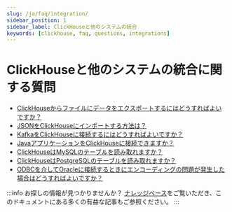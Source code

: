 ```yaml
---
slug: /ja/faq/integration/
sidebar_position: 1
sidebar_label: ClickHouseと他のシステムの統合
keywords: [clickhouse, faq, questions, integrations]
---
```


# ClickHouseと他のシステムの統合に関する質問

- [ClickHouseからファイルにデータをエクスポートするにはどうすればよいですか？](https://clickhouse.com/docs/knowledgebase/file-export)
- [JSONをClickHouseにインポートする方法は？](/docs/ja/integrations/data-ingestion/data-formats/json/intro.md)
- [KafkaをClickHouseに接続するにはどうすればよいですか？](/docs/ja/integrations/data-ingestion/kafka/index.md)
- [JavaアプリケーションをClickHouseに接続できますか？](/docs/ja/integrations/data-ingestion/dbms/jdbc-with-clickhouse.md)
- [ClickHouseはMySQLのテーブルを読み取れますか？](/docs/ja/integrations/data-ingestion/dbms/mysql/index.md)
- [ClickHouseはPostgreSQLのテーブルを読み取れますか？](/docs/ja/integrations/data-ingestion/dbms/postgresql/index.md)
- [ODBCを介してOracleに接続するときにエンコーディングの問題が発生した場合はどうすればよいですか？](/docs/ja/faq/integration/oracle-odbc.md)

:::info お探しの情報が見つかりませんか？
[ナレッジベース](/knowledgebase/)をご覧いただき、このドキュメントにある多くの有益な記事もご参照ください。
:::
